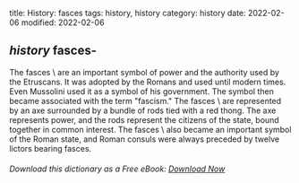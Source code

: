 title: History: fasces
tags: history, history
category: history
date: 2022-02-06
modified: 2022-02-06

## _history_  fasces-
The   fasces \ are an important symbol of power
and the authority used by the   Etruscans.  It was adopted by the
  Romans
 and used until modern times.  Even Mussolini used it as a
symbol of his government.  The symbol then became associated with the
term "fascism."  The   fasces \ are represented by an axe
surrounded by a bundle of rods tied with a red thong.  The axe
represents power, and the rods represent the citizens of the state,
bound together in common interest.  The   fasces \ also became an
important symbol of the Roman state, and Roman consuls were always
preceded by twelve lictors bearing   fasces.


###### Download *this* dictionary as a Free eBook: [Download Now]({static}static/SerfHistoryDictionary.pdf)

